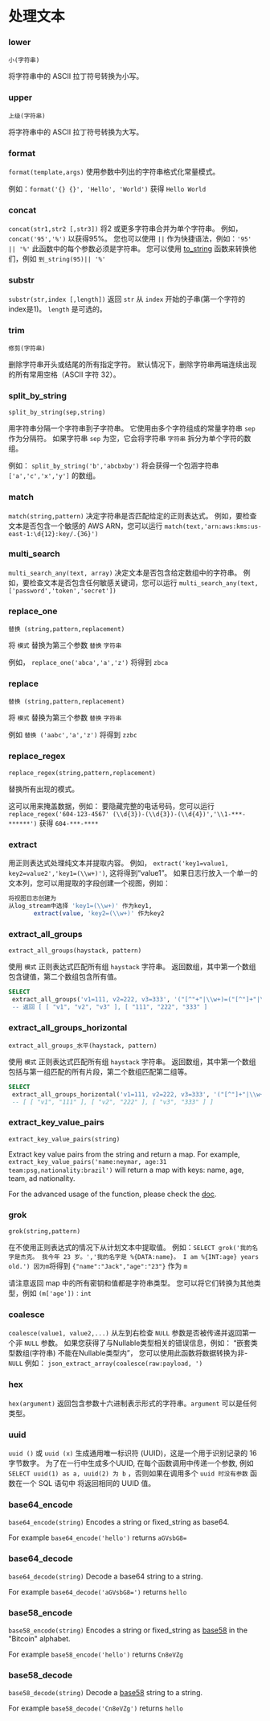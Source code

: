 

# 处理文本

### lower

`小(字符串)`

将字符串中的 ASCII 拉丁符号转换为小写。

### upper

`上级(字符串)`

将字符串中的 ASCII 拉丁符号转换为大写。

### format

`format(template,args)` 使用参数中列出的字符串格式化常量模式。

例如：`format('{} {}', 'Hello', 'World')` 获得 `Hello World`

### concat

`concat(str1,str2 [,str3])` 将2 或更多字符串合并为单个字符串。 例如， `concat('95','%')` 以获得95%。 您也可以使用 `||` 作为快捷语法，例如：`'95' || '%'` 此函数中的每个参数必须是字符串。 您可以使用 [to_string](#to_string) 函数来转换他们，例如 `到_string(95)|| '%'`

### substr

`substr(str,index [,length])` 返回 `str` 从 `index` 开始的子串(第一个字符的index是1)。 `length` 是可选的。

### trim

`修剪(字符串)`

删除字符串开头或结尾的所有指定字符。 默认情况下，删除字符串两端连续出现的所有常用空格（ASCII 字符 32）。

### split_by_string

`split_by_string(sep,string)`

用字符串分隔一个字符串到子字符串。 它使用由多个字符组成的常量字符串 `sep` 作为分隔符。 如果字符串 `sep` 为空，它会将字符串 `字符串` 拆分为单个字符的数组。

例如： `split_by_string('b','abcbxby')` 将会获得一个包涵字符串 `['a','c','x','y']` 的数组。

### match

`match(string,pattern)` 决定字符串是否匹配给定的正则表达式。 例如，要检查文本是否包含一个敏感的 AWS ARN，您可以运行 `match(text,'arn:aws:kms:us-east-1:\d{12}:key/.{36}')`

### multi_search

`multi_search_any(text, array)` 决定文本是否包含给定数组中的字符串。 例如，要检查文本是否包含任何敏感关键词，您可以运行 `multi_search_any(text,['password','token','secret'])`

### replace_one

`替换 (string,pattern,replacement)`

将 `模式` 替换为第三个参数 `替换` `字符串`

例如， `replace_one('abca','a','z')` 将得到 `zbca`

### replace

`替换 (string,pattern,replacement)`

将 `模式` 替换为第三个参数 `替换` `字符串`

例如 `替换 ('aabc','a','z')` 将得到 `zzbc`

### replace_regex

`replace_regex(string,pattern,replacement)`

替换所有出现的模式。

这可以用来掩盖数据，例如： 要隐藏完整的电话号码，您可以运行 `replace_regex('604-123-4567' (\\d{3})-(\\d{3})-(\\d{4})','\\1-***-******')` 获得 `604-***-****`

### extract

用正则表达式处理纯文本并提取内容。 例如， `extract('key1=value1, key2=value2','key1=(\\w+)')`, 这将得到“value1”。  如果日志行放入一个单一的文本列，您可以用提取的字段创建一个视图，例如：

```sql
将视图日志创建为 
从log_stream中选择 'key1=(\\w+)' 作为key1,
       extract(value, 'key2=(\\w+)' 作为key2
```



### extract_all_groups

`extract_all_groups(haystack, pattern)`

使用 `模式` 正则表达式匹配所有组 `haystack` 字符串。 返回数组，其中第一个数组包含键值，第二个数组包含所有值。

```sql
SELECT 
 extract_all_groups('v1=111, v2=222, v3=333', '("[^"+"|\\w+)=("[^"]+"|\\w+)=分组
 -- 返回 [ [ "v1", "v2", "v3" ], [ "111", "222", "333" ]
```



### extract_all_groups_horizontal

`extract_all_groups_水平(haystack, pattern)`

使用 `模式` 正则表达式匹配所有组 `haystack` 字符串。 返回数组，其中第一个数组包括与第一组匹配的所有片段，第二个数组匹配第二组等。

```sql
SELECT 
 extract_all_groups_horizontal('v1=111, v2=222, v3=333', '("[^"]+"|\\w+)=("[^"]+"|\\w+)') as groups
 -- [ [ "v1", "111" ], [ "v2", "222" ], [ "v3", "333" ] ]
```

### extract_key_value_pairs

`extract_key_value_pairs(string)`

Extract key value pairs from the string and return a map. For example, `extract_key_value_pairs('name:neymar, age:31 team:psg,nationality:brazil')` will return a map with keys: name, age, team, ad nationality.

For the advanced usage of the function, please check the [doc](https://clickhouse.com/docs/en/sql-reference/functions/tuple-map-functions#extractkeyvaluepairs).

### grok

`grok(string,pattern)`

在不使用正则表达式的情况下从计划文本中提取值。 例如：`SELECT grok('我的名字是杰克。 我今年 23 岁。','我的名字是 %{DATA:name}。 I am %{INT:age} years old.') 因为m`将得到 `{"name":"Jack","age":"23"}` 作为 `m`

请注意返回 map 中的所有密钥和值都是字符串类型。 您可以将它们转换为其他类型，例如 `(m['age'])：int`

### coalesce

`coalesce(value1, value2,...)` 从左到右检查 `NULL` 参数是否被传递并返回第一个非 `NULL` 参数。 如果您获得了与Nullable类型相关的错误信息，例如： “嵌套类型数组(字符串) 不能在Nullable类型内”， 您可以使用此函数将数据转换为非-`NULL` 例如： `json_extract_array(coalesce(raw:payload, ')`

### hex

`hex(argument)` 返回包含参数十六进制表示形式的字符串。`argument` 可以是任何类型。

### uuid

`uuid ()` 或 `uuid (x)` 生成通用唯一标识符 (UUID)，这是一个用于识别记录的 16 字节数字。 为了在一行中生成多个UUID, 在每个函数调用中传递一个参数, 例如 `SELECT uuid(1) as a, uuid(2) 为 b` ，否则如果在调用多个 `uuid 时没有参数` 函数在一个 SQL 语句中 将返回相同的 UUID 值。

### base64_encode

`base64_encode(string)` Encodes a string or fixed_string as base64.

For example `base64_encode('hello')` returns `aGVsbG8=`

### base64_decode

`base64_decode(string)` Decode a base64 string to a string.

For example `base64_decode('aGVsbG8=')` returns `hello`

### base58_encode

`base58_encode(string)` Encodes a string or fixed_string as [base58](https://tools.ietf.org/id/draft-msporny-base58-01.html) in the "Bitcoin" alphabet.

For example `base58_encode('hello')` returns `Cn8eVZg`

### base58_decode

`base58_decode(string)` Decode a [base58](https://tools.ietf.org/id/draft-msporny-base58-01.html) string to a string.

For example `base58_decode('Cn8eVZg')` returns `hello`
